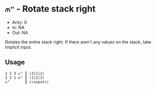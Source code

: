# `⫙"` - Rotate stack right

- Arity: 0
- In: NA
- Out: NA

Rotates the entire stack right. If there aren't any values on the stack, take implicit input.

## Usage

```
1 2 3 ⫙" ║ ⟨3|1|2⟩
2 3 1 ⫙" ║ ⟨1|2|3⟩
⫙"       ║ ⟨<input>⟩
```
